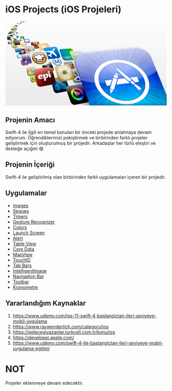 # iOS Projects (iOS Projeleri)

![Screenshot](iOSApp.jpg)

## Projenin Amacı

Swift-4 ile ilgili en temel konuları bir önceki projede anlatmaya devam ediyorum. Öğrendiklerimizi pekiştirmek ve birbirinden farklı projeler geliştirmek için oluşturulmuş bir projedir. Arkadaşlar her türlü eleştiri ve desteğe açığım :smile:


## Projenin İçeriği
Swift-4 ile geliştirilmiş olan birbirinden farklı uygulamaları içeren bir projedir. <br>


## Uygulamalar 

- [Images](https://github.com/halilozel1903/iOSProjects/tree/master/Images)
- [Segues](https://github.com/halilozel1903/iOSProjects/tree/master/Segues)
- [Timers](https://github.com/halilozel1903/iOSProjects/tree/master/Timers)
- [Gesture Recognizer](https://github.com/halilozel1903/iOSProjects/tree/master/GestureRecogziner)
- [Colors](https://github.com/halilozel1903/iOSProjects/tree/master/Colors)
- [Launch Screen](https://github.com/halilozel1903/iOSProjects/tree/master/LaunchScreen)
- [Alert](https://github.com/halilozel1903/iOSProjects/tree/master/AlertProject)
- [Table View](https://github.com/halilozel1903/iOSProjects/tree/master/TableViewExample)
- [Core Data](https://github.com/halilozel1903/iOSProjects/tree/master/CoreDataExample)
- [MapView](https://github.com/halilozel1903/iOSProjects/tree/master/MapView)
- [TouchID](https://github.com/halilozel1903/iOSProjects/tree/master/TouchID)
- [Tab Bars](https://github.com/halilozel1903/iOSProjects/tree/master/TabExample)
- [IntelligentImage](https://github.com/halilozel1903/iOSProjects/tree/master/IntelligentImage)
- [Navigation Bar](https://github.com/halilozel1903/iOSProjects/tree/master/NavigationBar)
- [Toolbar](https://github.com/halilozel1903/iOSProjects/tree/master/Toolbar)
- [Kronometre](https://github.com/halilozel1903/iOSProjects/tree/master/KronometreApp)


## Yararlandığım Kaynaklar

1. https://www.udemy.com/ios-11-swift-4-baslangictan-ileri-seviyeye-mobil-uygulama
2. https://www.raywenderlich.com/category/ios
3. https://gelecegiyazanlar.turkcell.com.tr/konu/ios
4. https://developer.apple.com/
5. https://www.udemy.com/swift-4-ile-baslangictan-ileri-seviyeye-mobil-uygulama-egitimi


# NOT
Projeler eklenmeye devam edecektir. <br>
